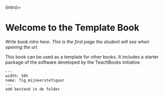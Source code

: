 (intro)=
# Welcome to the Template Book

_Write book intro here. This is the first page the student will see when opening the url._

This book can be used as a template for other books. It includes a starter package of the software developed by the TeachBooks initiative.

``` {figure} figures/TestafbeeldingSchiphol.PNG
---
width: 50%
name: fig_mijneerstefiguur
---
add bestand in de folder
```
